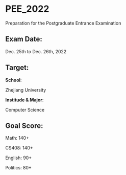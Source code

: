 # PEE_2022
Preparation for the Postgraduate Entrance Examination

## Exam Date:
Dec. 25th to Dec. 26th, 2022

## Target:
**School**:

Zhejiang University

**Institude & Major**:

Computer Science 

## Goal Score:
Math: 140+

CS408: 140+

English: 90+

Politics: 80+
